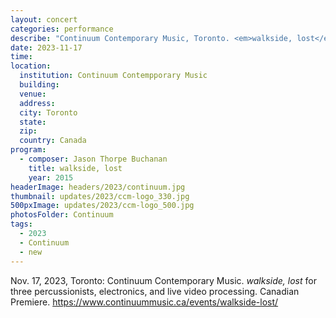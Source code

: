 ```yaml
---
layout: concert
categories: performance
describe: "Continuum Contemporary Music, Toronto. <em>walkside, lost</em> for three percussionists, electronics, and live video processing. Canadian Premiere."
date: 2023-11-17
time:
location:
  institution: Continuum Contempporary Music
  building:
  venue: 
  address:
  city: Toronto
  state:
  zip:
  country: Canada
program:
  - composer: Jason Thorpe Buchanan
    title: walkside, lost
    year: 2015
headerImage: headers/2023/continuum.jpg
thumbnail: updates/2023/ccm-logo_330.jpg
500pxImage: updates/2023/ccm-logo_500.jpg
photosFolder: Continuum
tags:
  - 2023
  - Continuum
  - new
---
```


Nov. 17, 2023, Toronto: Continuum Contemporary Music. <em>walkside, lost</em> for three percussionists, electronics, and live video processing. Canadian Premiere. https://www.continuummusic.ca/events/walkside-lost/
